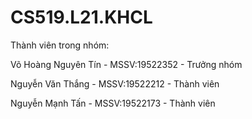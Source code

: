 # CS519.L21.KHCL
Thành viên trong nhóm:

Võ Hoàng Nguyên Tín - MSSV:19522352 - Trưởng nhóm

Nguyễn Văn Thắng - MSSV:19522212 - Thành viên

Nguyễn Mạnh Tấn - MSSV:19522173 - Thành viên
